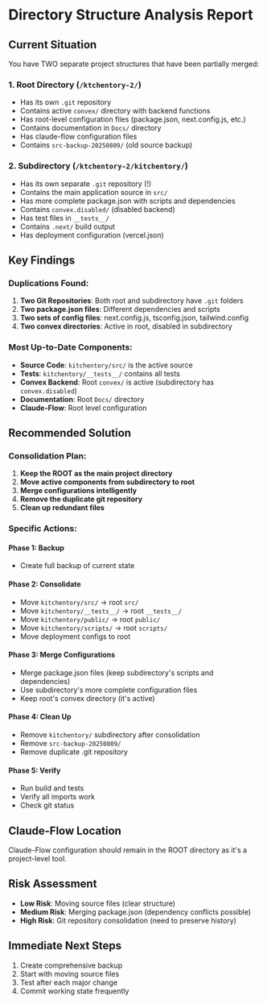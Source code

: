 # Directory Structure Analysis Report

## Current Situation

You have TWO separate project structures that have been partially merged:

### 1. Root Directory (`/ktchentory-2/`)
- Has its own `.git` repository
- Contains active `convex/` directory with backend functions
- Has root-level configuration files (package.json, next.config.js, etc.)
- Contains documentation in `Docs/` directory
- Has claude-flow configuration files
- Contains `src-backup-20250809/` (old source backup)

### 2. Subdirectory (`/ktchentory-2/kitchentory/`)
- Has its own separate `.git` repository (!)
- Contains the main application source in `src/`
- Has more complete package.json with scripts and dependencies
- Contains `convex.disabled/` (disabled backend)
- Has test files in `__tests__/`
- Contains `.next/` build output
- Has deployment configuration (vercel.json)

## Key Findings

### Duplications Found:
1. **Two Git Repositories**: Both root and subdirectory have `.git` folders
2. **Two package.json files**: Different dependencies and scripts
3. **Two sets of config files**: next.config.js, tsconfig.json, tailwind.config
4. **Two convex directories**: Active in root, disabled in subdirectory

### Most Up-to-Date Components:
- **Source Code**: `kitchentory/src/` is the active source
- **Tests**: `kitchentory/__tests__/` contains all tests
- **Convex Backend**: Root `convex/` is active (subdirectory has `convex.disabled`)
- **Documentation**: Root `Docs/` directory
- **Claude-Flow**: Root level configuration

## Recommended Solution

### Consolidation Plan:

1. **Keep the ROOT as the main project directory**
2. **Move active components from subdirectory to root**
3. **Merge configurations intelligently**
4. **Remove the duplicate git repository**
5. **Clean up redundant files**

### Specific Actions:

#### Phase 1: Backup
- Create full backup of current state

#### Phase 2: Consolidate
- Move `kitchentory/src/` → root `src/`
- Move `kitchentory/__tests__/` → root `__tests__/`
- Move `kitchentory/public/` → root `public/`
- Move `kitchentory/scripts/` → root `scripts/`
- Move deployment configs to root

#### Phase 3: Merge Configurations
- Merge package.json files (keep subdirectory's scripts and dependencies)
- Use subdirectory's more complete configuration files
- Keep root's convex directory (it's active)

#### Phase 4: Clean Up
- Remove `kitchentory/` subdirectory after consolidation
- Remove `src-backup-20250809/`
- Remove duplicate .git repository

#### Phase 5: Verify
- Run build and tests
- Verify all imports work
- Check git status

## Claude-Flow Location
Claude-Flow configuration should remain in the ROOT directory as it's a project-level tool.

## Risk Assessment
- **Low Risk**: Moving source files (clear structure)
- **Medium Risk**: Merging package.json (dependency conflicts possible)
- **High Risk**: Git repository consolidation (need to preserve history)

## Immediate Next Steps
1. Create comprehensive backup
2. Start with moving source files
3. Test after each major change
4. Commit working state frequently
